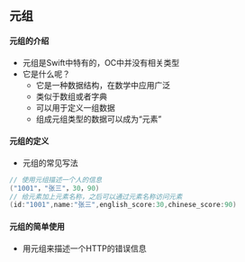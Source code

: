 ## 元组

#### 元组的介绍

- 元组是Swift中特有的，OC中并没有相关类型
- 它是什么呢？
  - 它是一种数据结构，在数学中应用广泛
  - 类似于数组或者字典
  - 可以用于定义一组数据
  - 组成元组类型的数据可以成为“元素”

#### 元组的定义

- 元组的常见写法

```Swift
// 使用元组描述一个人的信息
("1001"，"张三"，30，90)
// 给元素加上元素名称，之后可以通过元素名称访问元素
(id:"1001",name:"张三",english_score:30,chinese_score:90)
```

#### 元组的简单使用

- 用元组来描述一个HTTP的错误信息
